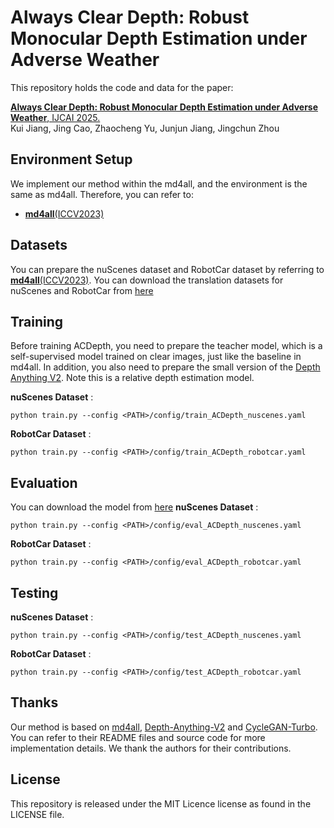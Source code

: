 Always Clear Depth: Robust Monocular Depth Estimation under Adverse Weather
====================================
This repository holds the code and data for the paper:

[**Always Clear Depth: Robust Monocular Depth Estimation under Adverse Weather**, IJCAI 2025.]()\
Kui Jiang, Jing Cao, Zhaocheng Yu, Junjun Jiang, Jingchun Zhou



Environment Setup
------------------  
We implement our method within the md4all, and the environment is the same as md4all. Therefore, you can refer to:
- [**md4all**(ICCV2023)](https://github.com/md4all/md4all)


Datasets
------
You can prepare the nuScenes dataset and RobotCar dataset by referring to [**md4all**(ICCV2023)](https://github.com/md4all/md4all).
You can download the translation datasets for nuScenes and RobotCar from [here](https://drive.google.com/drive/u/0/folders/1jL8b7l1kTVSQjnF2hFiVUEGcgJYScuAZ)


Training
---------

Before training ACDepth, you need to prepare the teacher model, which is a self-supervised model trained on clear images, just like the baseline in md4all. In addition, you also need to prepare the small version of the [Depth Anything V2](https://github.com/DepthAnything/Depth-Anything-V2?tab=readme-ov-file). Note this is a relative depth estimation model.

**nuScenes Dataset** :

```
python train.py --config <PATH>/config/train_ACDepth_nuscenes.yaml
```
**RobotCar Dataset** :

```
python train.py --config <PATH>/config/train_ACDepth_robotcar.yaml
``` 


Evaluation
---------

You can download the model from [here](https://drive.google.com/drive/u/0/folders/1xOHo4-stl6P1gvatZyiZ1qoiCIwKc-Vt)
**nuScenes Dataset** :

```
python train.py --config <PATH>/config/eval_ACDepth_nuscenes.yaml
```
**RobotCar Dataset** :

```
python train.py --config <PATH>/config/eval_ACDepth_robotcar.yaml
``` 

Testing
---------
**nuScenes Dataset** :

```
python train.py --config <PATH>/config/test_ACDepth_nuscenes.yaml
```
**RobotCar Dataset** :

```
python train.py --config <PATH>/config/test_ACDepth_robotcar.yaml
``` 


Thanks
--------

Our method is based on [md4all](https://github.com/md4all/md4all), [Depth-Anything-V2](https://github.com/DepthAnything/Depth-Anything-V2) and [CycleGAN-Turbo](https://github.com/GaParmar/img2img-turbo). You can refer to their README files and source code for more implementation details. We thank the authors for their contributions.

License
--------
This repository is released under the MIT Licence license as found in the LICENSE file.

